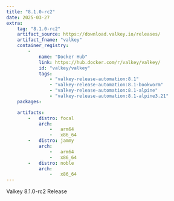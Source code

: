 ```yaml
---
title: "8.1.0-rc2"
date: 2025-03-27
extra:
    tag: "8.1.0-rc2"
    artifact_source: https://download.valkey.io/releases/
    artifact_fname: "valkey"
    container_registry:
        -
            name: "Docker Hub"
            link: https://hub.docker.com/r/valkey/valkey/
            id: "valkey/valkey"
            tags:
                - "valkey-release-automation:8.1"
                - "valkey-release-automation:8.1-bookworm"
                - "valkey-release-automation:8.1-alpine"
                - "valkey-release-automation:8.1-alpine3.21"
    packages:

    artifacts:
        -   distro: focal
            arch:
                -   arm64
                -   x86_64
        -   distro: jammy
            arch:
                -   arm64
                -   x86_64
        -   distro: noble
            arch:
                -   x86_64
---
```


Valkey 8.1.0-rc2 Release